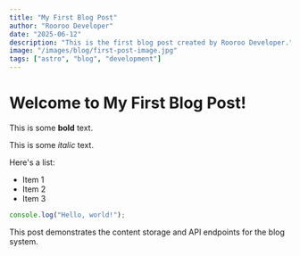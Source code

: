 ```yaml
---
title: "My First Blog Post"
author: "Rooroo Developer"
date: "2025-06-12"
description: "This is the first blog post created by Rooroo Developer."
image: "/images/blog/first-post-image.jpg"
tags: ["astro", "blog", "development"]
---
```


# Welcome to My First Blog Post!

This is some **bold** text.

This is some *italic* text.

Here's a list:
- Item 1
- Item 2
- Item 3

```javascript
console.log("Hello, world!");
```

This post demonstrates the content storage and API endpoints for the blog system.